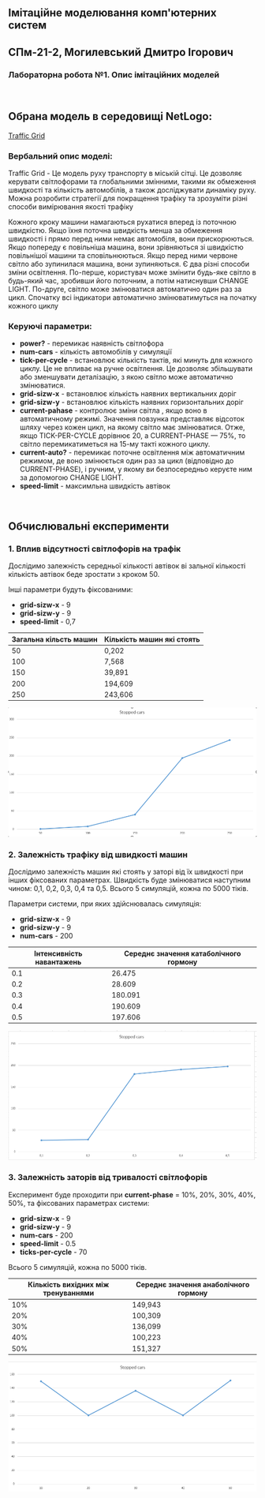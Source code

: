 ## Імітаційне моделювання комп'ютерних систем
## СПм-21-2, Могилевський Дмитро Ігорович
### Лабораторна робота №1. Опис імітаційних моделей
<br>

## Обрана модель в середовищі NetLogo:
[Traffic Grid](http://www.netlogoweb.org/launch#http://www.netlogoweb.org/assets/modelslib/Sample%20Models/Social%20Science/Traffic%20Grid.nlogo)
<br>

### Вербальний опис моделі:
Traffic Grid - Це модель руху транспорту в міській сітці. Це дозволяє керувати світлофорами та глобальними змінними, такими як обмеження швидкості та кількість автомобілів, а також досліджувати динаміку руху.
Можна розробити стратегії для покращення трафіку та зрозуміти різні способи вимірювання якості трафіку

Кожного кроку машини намагаються рухатися вперед із поточною швидкістю. Якщо їхня поточна швидкість менша за обмеження швидкості і прямо перед ними немає автомобіля, вони прискорюються. Якщо попереду є повільніша машина, вони зрівняються зі швидкістю повільнішої машини та сповільнюються. Якщо перед ними червоне світло або зупинилася машина, вони зупиняються.
Є два різні способи зміни освітлення. По-перше, користувач може змінити будь-яке світло в будь-який час, зробивши його поточним, а потім натиснувши CHANGE LIGHT. По-друге, світло може змінюватися автоматично один раз за цикл. Спочатку всі індикатори автоматично змінюватимуться на початку кожного циклу

### Керуючі параметри:
- **power?** - перемикає наявність світлофора
- **num-cars** - кількість автомобілів у симуляції 
- **tick-per-cycle** - встановлює кількість тактів, які минуть для кожного циклу. Це не впливає на ручне освітлення. Це дозволяє збільшувати або зменшувати деталізацію, з якою світло може автоматично змінюватися.
- **grid-sizw-x** - встановлює кількість наявних вертикальних доріг
- **grid-sizw-y** - встановлює кількість наявних горизонтальних доріг
- **current-pahase** - контролює зміни світла , якщо воно в автоматичному режимі. Значення повзунка представляє відсоток шляху через кожен цикл, на якому світло має змінюватися. Отже, якщо TICK-PER-CYCLE дорівнює 20, а CURRENT-PHASE — 75%,  то світло перемикатиметься на 15-му такті кожного циклу.
- **current-auto?** - перемикає поточне освітлення між автоматичним режимом, де воно змінюється один раз за цикл (відповідно до CURRENT-PHASE), і ручним, у якому ви безпосередньо керуєте ним за допомогою CHANGE LIGHT.
- **speed-limit** - максимльна швидкість автівок

<br>

## Обчислювальні експерименти

### 1. Вплив відсутності світлофорів на трафік 

Дослідимо залежність середньої кількості автівок ві зальної кількості кількість автівок беде зростати з кроком 50. 

Інші параметри будуть фіксованими: 
- **grid-sizw-x** - 9
- **grid-sizw-y** - 9
- **speed-limit** - 0,7

<table>
<thead>
<tr><th>Загальна кільсть машин</th><th>Кількість машин які стоять</th></tr>
</thead>
<tbody>
<tr><td>50</td><td>0,202</td></tr>
<tr><td>100</td><td>7,568</td></tr>
<tr><td>150</td><td>39,891</td></tr>
<tr><td>200</td><td>194,609</td></tr>
<tr><td>250</td><td>243,606</td></tr>
</tbody>
</table>



![](fig1.png)



### 2. Залежність трафіку від швидкості машин 
Дослідимо залежність машин які стоять у заторі від їх швидкості при інших фіксованих параметрах. Швидкість буде змінюватися наступним чином: 0,1, 0,2, 0,3, 0,4 та 0,5. Всього 5 симуляцій, кожна по 5000 тіків. 

Параметри системи, при яких здійснювалась симуляція:
- **grid-sizw-x** - 9
- **grid-sizw-y** - 9
- **num-cars** - 200

<table>
<thead>
<tr><th>Інтенсивність навантажень</th><th>Середнє значення катаболічного гормону</th></tr>
</thead>
<tbody>
<tr><td>0.1</td><td>26.475</td></tr>
<tr><td>0.2</td><td>28.609</td></tr>
<tr><td>0.3</td><td>180.091</td></tr>
<tr><td>0.4</td><td>190.609</td></tr>
<tr><td>0.5</td><td>197.606</td></tr>
</tbody>
</table>

![](fig2.PNG)



### 3. Залежність заторів від  тривалості світлофорів 

Експеримент буде проходити при **current-phase** = 10%, 20%, 30%, 40%, 50%, та фіксованих параметрах системи:
- **grid-sizw-x** - 9
- **grid-sizw-y** - 9
- **num-cars** - 200
- **speed-limit** - 0.5
- **ticks-per-cycle** - 70

Всього 5 симуляцій, кожна по 5000 тіків. 

<table>
<thead>
<tr><th>Кількість вихідних між тренуваннями</th><th>Середнє значення анаболічного гормону</th></tr>
</thead>
<tbody>
<tr><td>10%</td><td>149,943</td></tr>
<tr><td>20%</td><td>100,309</td></tr>
<tr><td>30%</td><td>136,099</td></tr>
<tr><td>40%</td><td>100,223</td></tr>
<tr><td>50%</td><td>151,327</td></tr>
</tbody>
</table>

![](fig3.png)


<br>
